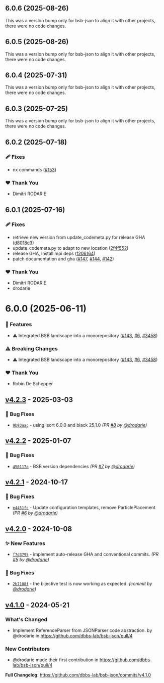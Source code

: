 ## 6.0.6 (2025-08-26)

This was a version bump only for bsb-json to align it with other projects, there were no code changes.

## 6.0.5 (2025-08-26)

This was a version bump only for bsb-json to align it with other projects, there were no code changes.

## 6.0.4 (2025-07-31)

This was a version bump only for bsb-json to align it with other projects, there were no code changes.

## 6.0.3 (2025-07-25)

This was a version bump only for bsb-json to align it with other projects, there were no code changes.

## 6.0.2 (2025-07-18)

### 🩹 Fixes

- nx commands ([#153](https://github.com/dbbs-lab/bsb/pull/153))

### ❤️ Thank You

- Dimitri RODARIE

## 6.0.1 (2025-07-16)

### 🩹 Fixes

- retrieve new version from update_codemeta.py for release GHA ([d8018e3](https://github.com/dbbs-lab/bsb/commit/d8018e3))
- update_codemeta.py to adapt to new location ([2f4f552](https://github.com/dbbs-lab/bsb/commit/2f4f552))
- release GHA, install mpi deps ([f206164](https://github.com/dbbs-lab/bsb/commit/f206164))
- patch documentation and gha ([#147](https://github.com/dbbs-lab/bsb/pull/147), [#144](https://github.com/dbbs-lab/bsb/issues/144), [#142](https://github.com/dbbs-lab/bsb/issues/142))

### ❤️ Thank You

- Dimitri RODARIE
- drodarie

# 6.0.0 (2025-06-11)

### 🚀 Features

- ⚠️  Integrated BSB landscape into a monorepository ([#143](https://github.com/dbbs-lab/bsb/pull/143), [#6](https://github.com/dbbs-lab/bsb/issues/6), [#3458](https://github.com/dbbs-lab/bsb/issues/3458))

### ⚠️  Breaking Changes

- ⚠️  Integrated BSB landscape into a monorepository ([#143](https://github.com/dbbs-lab/bsb/pull/143), [#6](https://github.com/dbbs-lab/bsb/issues/6), [#3458](https://github.com/dbbs-lab/bsb/issues/3458))

### ❤️ Thank You

- Robin De Schepper

## [v4.2.3] - 2025-03-03
### :bug: Bug Fixes
- [`9b93aac`](https://github.com/dbbs-lab/bsb-json/commit/9b93aaccf55587030e0edbc13fbb3098140186d3) - using isort 6.0.0 and black 25.1.0 *(PR [#8](https://github.com/dbbs-lab/bsb-json/pull/8) by [@drodarie](https://github.com/drodarie))*


## [v4.2.2] - 2025-01-07
### :bug: Bug Fixes
- [`450117a`](https://github.com/dbbs-lab/bsb-json/commit/450117a09570eb395b1fc74fe4922036be2b8919) - BSB version dependencies *(PR [#7](https://github.com/dbbs-lab/bsb-json/pull/7) by [@drodarie](https://github.com/drodarie))*


## [v4.2.1] - 2024-10-17
### :bug: Bug Fixes
- [`e4451fc`](https://github.com/dbbs-lab/bsb-json/commit/e4451fc9de18a50a8226e1de7fbf6b2479c5126b) - Update configuration templates, remove ParticlePlacement *(PR [#6](https://github.com/dbbs-lab/bsb-json/pull/6) by [@drodarie](https://github.com/drodarie))*


## [v4.2.0] - 2024-10-08
### :sparkles: New Features
- [`f7d3795`](https://github.com/dbbs-lab/bsb-json/commit/f7d37952fac239532dd49a3d4d5d0724380e5090) - implement auto-release GHA and conventional commits. *(PR [#5](https://github.com/dbbs-lab/bsb-json/pull/5) by [@drodarie](https://github.com/drodarie))*

### :bug: Bug Fixes
- [`2b7108f`](https://github.com/dbbs-lab/bsb-json/commit/2b7108f0224242b88586a85ceff950ea95747028) - the bijective test is now working as expected. *(commit by [@drodarie](https://github.com/drodarie))*


## [v4.1.0] - 2024-05-21
### What's Changed
* Implement ReferenceParser from JSONParser code abstraction. by @drodarie in https://github.com/dbbs-lab/bsb-json/pull/4

### New Contributors
* @drodarie made their first contribution in https://github.com/dbbs-lab/bsb-json/pull/4

**Full Changelog**: https://github.com/dbbs-lab/bsb-json/commits/v4.1.0

[v4.1.0]: https://github.com/dbbs-lab/bsb-json/compare/v4.0.0...v4.1.0
[v4.2.0]: https://github.com/dbbs-lab/bsb-json/compare/v4.1.0...v4.2.0
[v4.2.1]: https://github.com/dbbs-lab/bsb-json/compare/v4.2.0...v4.2.1
[v4.2.2]: https://github.com/dbbs-lab/bsb-json/compare/v4.2.1...v4.2.2
[v4.2.3]: https://github.com/dbbs-lab/bsb-json/compare/v4.2.2...v4.2.3
